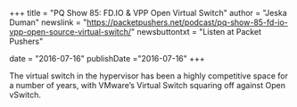 +++
title = "PQ Show 85: FD.IO & VPP Open Virtual Switch"
author = "Jeska Duman"
newslink = "https://packetpushers.net/podcast/pq-show-85-fd-io-vpp-open-source-virtual-switch/"
newsbuttontxt = "Listen at Packet Pushers"

date = "2016-07-16"
publishDate ="2016-07-16"
+++

The virtual switch in the hypervisor has been a highly competitive space for a number of years, with
VMware’s Virtual Switch squaring off against Open vSwitch.
